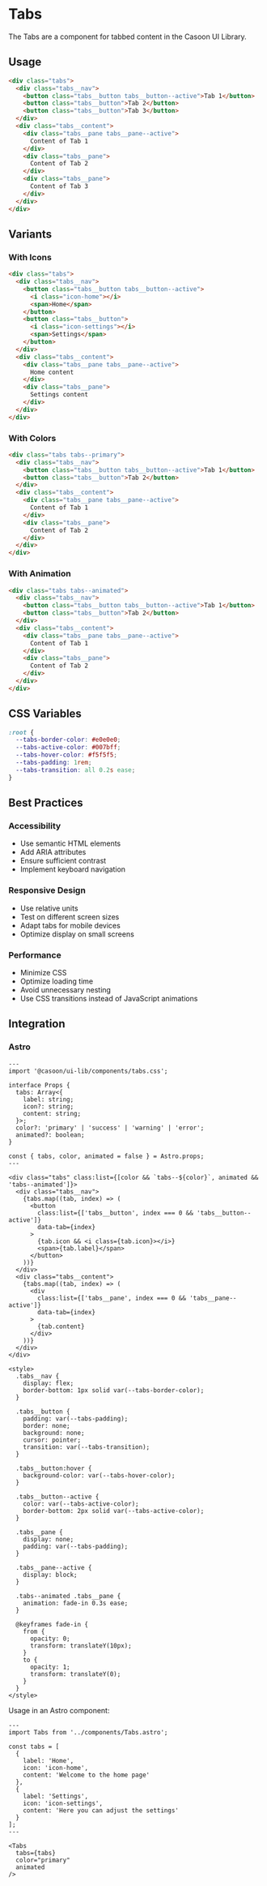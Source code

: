 # Tabs

The Tabs are a component for tabbed content in the Casoon UI Library.

## Usage

```html
<div class="tabs">
  <div class="tabs__nav">
    <button class="tabs__button tabs__button--active">Tab 1</button>
    <button class="tabs__button">Tab 2</button>
    <button class="tabs__button">Tab 3</button>
  </div>
  <div class="tabs__content">
    <div class="tabs__pane tabs__pane--active">
      Content of Tab 1
    </div>
    <div class="tabs__pane">
      Content of Tab 2
    </div>
    <div class="tabs__pane">
      Content of Tab 3
    </div>
  </div>
</div>
```

## Variants

### With Icons

```html
<div class="tabs">
  <div class="tabs__nav">
    <button class="tabs__button tabs__button--active">
      <i class="icon-home"></i>
      <span>Home</span>
    </button>
    <button class="tabs__button">
      <i class="icon-settings"></i>
      <span>Settings</span>
    </button>
  </div>
  <div class="tabs__content">
    <div class="tabs__pane tabs__pane--active">
      Home content
    </div>
    <div class="tabs__pane">
      Settings content
    </div>
  </div>
</div>
```

### With Colors

```html
<div class="tabs tabs--primary">
  <div class="tabs__nav">
    <button class="tabs__button tabs__button--active">Tab 1</button>
    <button class="tabs__button">Tab 2</button>
  </div>
  <div class="tabs__content">
    <div class="tabs__pane tabs__pane--active">
      Content of Tab 1
    </div>
    <div class="tabs__pane">
      Content of Tab 2
    </div>
  </div>
</div>
```

### With Animation

```html
<div class="tabs tabs--animated">
  <div class="tabs__nav">
    <button class="tabs__button tabs__button--active">Tab 1</button>
    <button class="tabs__button">Tab 2</button>
  </div>
  <div class="tabs__content">
    <div class="tabs__pane tabs__pane--active">
      Content of Tab 1
    </div>
    <div class="tabs__pane">
      Content of Tab 2
    </div>
  </div>
</div>
```

## CSS Variables

```css
:root {
  --tabs-border-color: #e0e0e0;
  --tabs-active-color: #007bff;
  --tabs-hover-color: #f5f5f5;
  --tabs-padding: 1rem;
  --tabs-transition: all 0.2s ease;
}
```

## Best Practices

### Accessibility

- Use semantic HTML elements
- Add ARIA attributes
- Ensure sufficient contrast
- Implement keyboard navigation

### Responsive Design

- Use relative units
- Test on different screen sizes
- Adapt tabs for mobile devices
- Optimize display on small screens

### Performance

- Minimize CSS
- Optimize loading time
- Avoid unnecessary nesting
- Use CSS transitions instead of JavaScript animations

## Integration

### Astro

```astro
---
import '@casoon/ui-lib/components/tabs.css';

interface Props {
  tabs: Array<{
    label: string;
    icon?: string;
    content: string;
  }>;
  color?: 'primary' | 'success' | 'warning' | 'error';
  animated?: boolean;
}

const { tabs, color, animated = false } = Astro.props;
---

<div class="tabs" class:list={[color && `tabs--${color}`, animated && 'tabs--animated']}>
  <div class="tabs__nav">
    {tabs.map((tab, index) => (
      <button
        class:list={['tabs__button', index === 0 && 'tabs__button--active']}
        data-tab={index}
      >
        {tab.icon && <i class={tab.icon}></i>}
        <span>{tab.label}</span>
      </button>
    ))}
  </div>
  <div class="tabs__content">
    {tabs.map((tab, index) => (
      <div
        class:list={['tabs__pane', index === 0 && 'tabs__pane--active']}
        data-tab={index}
      >
        {tab.content}
      </div>
    ))}
  </div>
</div>

<style>
  .tabs__nav {
    display: flex;
    border-bottom: 1px solid var(--tabs-border-color);
  }
  
  .tabs__button {
    padding: var(--tabs-padding);
    border: none;
    background: none;
    cursor: pointer;
    transition: var(--tabs-transition);
  }
  
  .tabs__button:hover {
    background-color: var(--tabs-hover-color);
  }
  
  .tabs__button--active {
    color: var(--tabs-active-color);
    border-bottom: 2px solid var(--tabs-active-color);
  }
  
  .tabs__pane {
    display: none;
    padding: var(--tabs-padding);
  }
  
  .tabs__pane--active {
    display: block;
  }
  
  .tabs--animated .tabs__pane {
    animation: fade-in 0.3s ease;
  }
  
  @keyframes fade-in {
    from {
      opacity: 0;
      transform: translateY(10px);
    }
    to {
      opacity: 1;
      transform: translateY(0);
    }
  }
</style>
```

Usage in an Astro component:

```astro
---
import Tabs from '../components/Tabs.astro';

const tabs = [
  {
    label: 'Home',
    icon: 'icon-home',
    content: 'Welcome to the home page'
  },
  {
    label: 'Settings',
    icon: 'icon-settings',
    content: 'Here you can adjust the settings'
  }
];
---

<Tabs
  tabs={tabs}
  color="primary"
  animated
/> 
